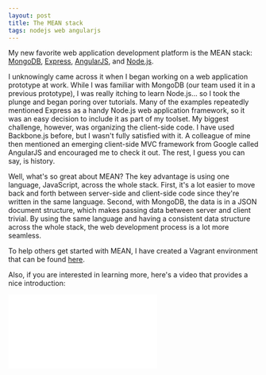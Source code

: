 ```yaml
---
layout: post
title: The MEAN stack
tags: nodejs web angularjs
---
```


My new favorite web application development platform is the MEAN stack: <a href="http://www.mongodb.org">MongoDB</a>, <a href="http://expressjs.com">Express</a>, <a href="http://angularjs.org">AngularJS</a>, and <a href="http://nodejs.org">Node.js</a>.

I unknowingly came across it when I began working on a web application prototype at work. While I was familiar with MongoDB (our team used it in a previous prototype), I was really itching to learn Node.js... so I took the plunge and began poring over tutorials. Many of the examples repeatedly mentioned Express as a handy Node.js web application framework, so it was an easy decision to include it as part of my toolset. My biggest challenge, however, was organizing the client-side code. I have used Backbone.js before, but I wasn't fully satisfied with it. A colleague of mine then mentioned an emerging client-side MVC framework from Google called AngularJS and encouraged me to check it out. The rest, I guess you can say, is history.

Well, what's so great about MEAN? The key advantage is using one language, JavaScript, across the whole stack. First, it's a lot easier to move back and forth between server-side and client-side code since they're written in the same language. Second, with MongoDB, the data is in a JSON document structure, which makes passing data between server and client trivial. By using the same language and having a consistent data structure across the whole stack, the web development process is a lot more seamless.

To help others get started with MEAN, I have created a Vagrant environment that can be found <a href="https://github.com/estherjk/mean-vagrant">here</a>.

Also, if you are interested in learning more, here's a video that provides a nice introduction:

<div class="mb-3">
  <div class="embed-responsive embed-responsive-16by9">
    <iframe class="embed-responsive-item" src="//www.youtube.com/embed/1Sy3vWJ1N2U" frameborder="0" allowfullscreen=""></iframe>
  </div>
</div>
